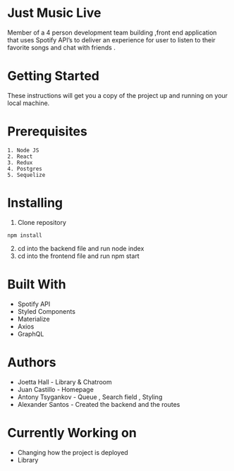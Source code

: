# Just Music Live 

Member of a 4 person development team building ,front end application that uses Spotify API’s to deliver an experience for user to listen to their favorite songs and chat with friends .

# Getting Started 

These instructions will get you a copy of the project up and running on your local machine.

# Prerequisites

```
1. Node JS
2. React
3. Redux
4. Postgres
5. Sequelize 
```

# Installing

1. Clone repository
```
npm install

```

2. cd into the backend file and run node index
3. cd into the frontend file  and run npm start


# Built With

* Spotify API
* Styled Components
* Materialize
* Axios
* GraphQL

# Authors

* Joetta Hall - Library & Chatroom 
* Juan Castillo - Homepage
* Antony Tsygankov - Queue , Search field , Styling 
* Alexander Santos - Created the backend and the routes 

# Currently Working on

* Changing how the project is deployed 
* Library
